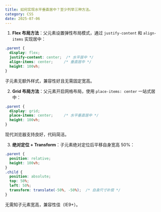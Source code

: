 ```yaml
---
title: 如何实现水平垂直居中？至少列举三种方法。
category: CSS
date: 2025-07-06
---
```

1. **Flex 布局方法**：父元素设置弹性布局模式，通过 `justify-content` 和 `align-items` 实现居中：  
```css
.parent {
  display: flex;
  justify-content: center;  /* 水平居中 */
  align-items: center;     /* 垂直居中 */
  height: 100vh;
}
```  
子元素无额外样式，兼容性好且无需固定宽高。

2. **Grid 布局方法**：父元素开启网格布局，使用 `place-items: center` 一站式居中：  
```css
.parent {
  display: grid;
  place-items: center;     /* 水平垂直居中 */
  height: 100vh;
}
```  
现代浏览器支持良好，代码简洁。

3. **绝对定位 + Transform**：子元素绝对定位后平移自身宽高 50%：  
```css
.parent {
  position: relative;
  height: 100vh;
}
.child {
  position: absolute;
  top: 50%;
  left: 50%;
  transform: translate(-50%, -50%);  /* 自身尺寸补偿 */
}
```  
无需知子元素宽高，兼容性佳（IE9+）。
